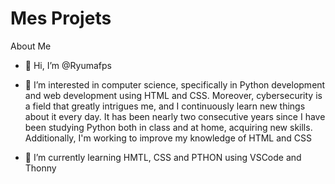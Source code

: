 # Mes Projets
About Me

- 👋 Hi, I’m @Ryumafps

- 👀 I’m interested in computer science, specifically in Python development and web development using HTML and CSS. Moreover, cybersecurity is a field that greatly intrigues me, and I continuously learn new things about it every day.
  It has been nearly two consecutive years since I have been studying Python both in class and at home, acquiring new skills. Additionally, I'm working to improve my knowledge of HTML and CSS

- 🌱 I’m currently learning HMTL, CSS and PTHON using VSCode and Thonny

<!---
Good By
--->
